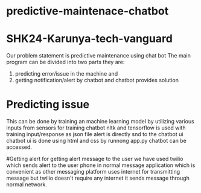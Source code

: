 # predictive-maintenace-chatbot
# SHK24-Karunya-tech-vanguard
Our problem statement is predictive maintenance using chat bot
The main program can be divided into two parts they are:
1. predicting error/issue in the machine and
2. getting notification/alert by chatbot and chatbot provides solution

# Predicting issue
This can be done by training an machine learning model by utilizing various inputs from sensors
for training chatbot nltk and tensorflow is used with training input/response as json file
alert is directly snd to the chatbot ui 
chatbot ui is done using html and css 
by runnong app.py chatbot can be accessed.

#Getting alert
for getting alert message to the user we have used twilio
which sends alert to the user phone in normal message application
which is convenient as other messaging platform uses internet for transmitting message but twilio doesn't require any internet it sends message through normal network.
